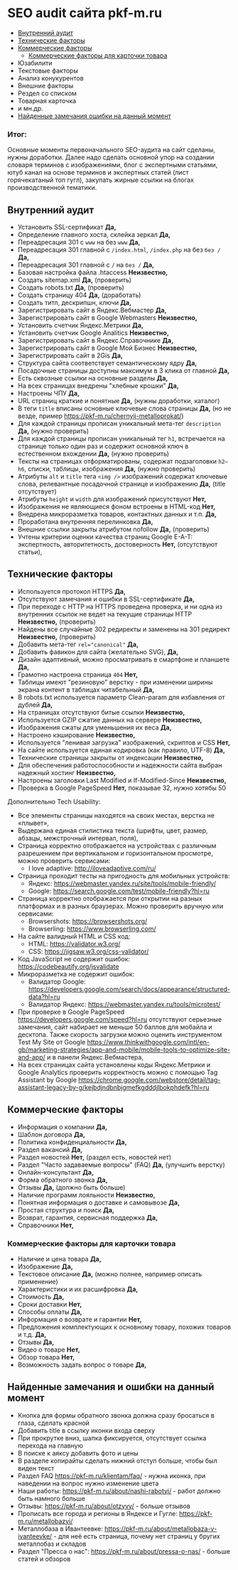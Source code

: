 # SEO audit сайта pkf-m.ru
- <a href="#user-content-inner">Внутренний аудит</a>
- <a href="#user-content-tech">Технические факторы</a>
- <a href="#user-content-comm">Коммерческие факторы</a>
  - <a href="#user-content-comm-card">Коммерческие факторы для карточки товара</a>
- Юзабилити
- Текстовые факторы
- Анализ конукурентов
- Внешние факторы
- Рездел со списком
- Товарная карточка
- и мн.др.
- <a href="#user-content-er">Найденные замечания ошибки на данный момент</a>

### Итог:
Основные моменты первоначального SEO-аудита на сайт сделаны, нужны доработки. Далее надо сделать основной упор на создании словаря терминов с изображениями, блог с экспертными статьями, ютуб канал на основе терминов и экспертных статей (лист горячекатаный топ гугл), закупать жирные ссылки на блогах производственной тематики.

## <a id="user-content-inner"></a>Внутренний аудит
- Установить SSL-сертификат **Да,**
- Определение главного хоста, склейка зеркал **Да,**
- Переадресация 301 с `www` на без `www` **Да,**
- Переадресация 301 главной с `/index.html`, `/index.php` на без `без /` **Да,**
- Переадресация 301 главной с `/` на `без /` **Да,**
- Базовая настройка файла .htaccess **Неизвестно,**
- Создать sitemap.xml **Да,** (проверить)
- Создать robots.txt **Да,** (проверить)
- Создать страницу 404 **Да,** (доработать)
- Создать титл, дескрипшн, ключи **Да,**
- Зарегистрировать сайт в Яндекс.Вебмастер **Да,**
- Зарегистрировать сайт в Google Webmasters **Неизвестно,**
- Установить счетчик Яндекс.Метрики **Да,**
- Установить счетчик Google Analitics **Неизвестно,**
- Зарегистрировать сайт в Яндекс.Справочнике **Да,**
- Зарегистрировать сайт в Google Мой Бизнес **Неизвестно,**
- Зарегистрировать сайт в 2Gis **Да,**
- Структура сайта соответствует семантическому ядру **Да,**
- Посадочные страницы доступны максимум в 3 клика от главной **Да,**
- Есть сквозные ссылки на основные разделы **Да,**
- На всех страницах внедрены "хлебные крошки" **Да,**
- Настроены ЧПУ **Да,**
- URL страниц краткие и понятные **Да,** (нужны доработки, каталог)
- В теги `title` вписаны основные ключевые слова страницы **Да,** (но не везде, пример https://pkf-m.ru/chernyij-metalloprokat/)
- Для каждой страницы прописан уникальный мета-тег `description` **Да,** (нужно проверить)
- Для каждой страницы прописан уникальный тег `h1`, встречается на странице только один раз и содержит
основной ключ в естественном вхождении **Да,** (нужно проверить)
- Тексты на страницах отформатированы, содержат подзаголовки `h2–h6`, списки,
таблицы, изображения **Да,** (нужно проверить)
- Атрибуты `alt` и `title` тега `<img />` изображений содержат ключевые слова, релевантные посадочной странице и изображению **Да,** (title отсутствует)
- Атрибуты `height` и `width` для изображений присутствуют **Нет,**
- Изображения не являющиеся фоном встроены в HTML-код **Нет,**
- Внедрена микроразметка товаров, контактных данных и т.п. **Да,**
- Проработана внутренняя перелинковка **Да,**
- Внешние ссылки закрыты атрибутом nofollow **Да,** (проверить)
- Учтены критерии оценки качества страниц Google E-A-T: экспертность, авторитетность, достоверность **Нет,** (отсутствуют статьи),

## <a id="user-content-tech"></a>Технические факторы
- Используется протокол HTTPS **Да,**
- Отсутствуют замечания и ошибки в SSL-сертификате **Да,**
- При переходе с HTTP на HTTPS проведена проверка, и ни одна из внутренних ссылок не ведет на текущие страницы HTTP **Неизвестно,** (проверить)
- Найдены все случайные 302 редиректы и заменены на 301 редирект **Неизвестно,** (проверить)
- Добавить мета-тег `rel="canonical"` **Да,**
- Добавить фавикон для сайта (желательно SVG), **Да,**
- Дизайн адаптивный, можно просматривать в смартфоне и планшете **Да,**
- Грамотно настроена страница `404` **Нет,**
- Таблицы имеют "резиновую" верстку - при изменении ширины экрана контент в таблицах читабельный **Да,**
- В robots.txt используется параметр Clean-param для избавления от дублей **Да,**
- На страницах отсутствуют битые ссылки **Неизвестно,**
- Используется GZIP сжатие данных на сервере **Неизвестно,**
- Изображения сжаты для уменьшения их веса **Да,**
- Настроено кэширование **Неизвестно,**
- Используется "ленивая загрузка" изображений, скриптов и CSS **Нет,**
- На сайте используется единая кодировка (как правило, UTF-8) **Да,**
- Технические страницы закрыты от индексации **Неизвестно,**
- Для обеспечения работоспособности и надежности сайта выбран надежный хостинг **Неизвестно,**
- Настроены заголовки Last Modified и If-Modified-Since **Неизвестно,**
- Проверка в Google PageSpeed **Нет,** показывае 32, нужно хотябы 50

Дополнительно Tech Usability:
- Все элементы страницы находятся на своих местах, верстка не «плывет»,
- Выдержана единая стилистика текста (шрифты, цвет, размер, абзацы, межстрочный интервал, поля),
- Страница корректно отображается на устройствах с различным разрешением при вертикальном и горизонтальном просмотре, можно проверить сервисами:
  - I love adaptive: http://iloveadaptive.com/ru/
- Страница проходит тесты на пригодность для мобильных устройств:
  - Яндекс: https://webmaster.yandex.ru/site/tools/mobile-friendly/
  - Google: https://search.google.com/test/mobile-friendly?hl=ru
- Страница корректно отображается при открытии на разных платформах и в разных браузерах. Можно проверить вручную или сервисами:
  - Browsershots: https://browsershots.org/
  - Browserling: https://www.browserling.com/
- На сайте валидный HTML и CSS код:
  - HTML: https://validator.w3.org/
  - CSS: https://jigsaw.w3.org/css-validator/
- Код JavaScript не содержит ошибок: https://codebeautify.org/jsvalidate
- Микроразметка не содержит ошибок:
  - Валидатор Google: https://developers.google.com/search/docs/appearance/structured-data?hl=ru
  - Валидатор Яндекс: https://webmaster.yandex.ru/tools/microtest/
- При проверке в Google PageSpeed https://developers.google.com/speed?hl=ru отсутствуют серьезные замечания, сайт набирает не меньше 50 баллов для мобайла и десктопа. Также скорость загрузки можно оценить инструментом Test My Site от Google https://www.thinkwithgoogle.com/intl/en-gb/marketing-strategies/app-and-mobile/mobile-tools-to-optimize-site-and-app/ и в панели Яндекс.Вебмастера,
- На всех страницах сайта установлены коды Яндекс.Метрики и Google Analytics проверить корректность можно с помощью Tag Assistant by Google https://chrome.google.com/webstore/detail/tag-assistant-legacy-by-g/kejbdjndbnbjgmefkgdddjlbokphdefk?hl=ru

## <a id="user-content-comm"></a>Коммерческие факторы
- Информация о компании **Да,**
- Шаблон договора **Да,**
- Политика конфиденциальности **Да,**
- Раздел вакансий **Да,**
- Раздел новостей **Нет,** (раздел есть, новостей нет)
- Раздел "Часто задаваемые вопросы" (FAQ) **Да,** (улучшить верстку)
- Онлайн-консультант **Да,**
- Форма обратного звонка **Да,**
- Отзывы **Да,** (должно быть больше)
- Наличие программ лояльности **Неизвестно,**
- Понятная информация о доставке и самовывозе **Да,**
- Простая структура и поиск **Да,**
- Возврат, гарантия, сервисная поддержка **Да,**
- Справочники **Нет,**

### <a id="user-content-comm-card"></a>Коммерческие факторы для карточки товара
- Наличие и цена товара **Да,**
- Изображение **Да,**
- Текстовое описание **Да,** (можно полнее, например описать применение)
- Характеристики и их расшифровка **Да,**
- Стоимость **Да,**
- Сроки доставки **Нет,**
- Способы оплаты **Да,**
- Информация о возврате и гарантии **Нет,**
- Предложения комплектующих к основному товару, похожих товаров и т.д. **Да,**
- Отзывы **Да,**
- Видео о товаре **Нет,**
- Обзор товара **Нет,**
- Возможность задать вопрос о товаре **Да,**

## <a id="user-content-er"></a>Найденные замечания и ошибки на данный момент
- Кнопка для формы обратного звонка должна сразу бросаться в глаза, сделать красной
- Добавить title в ссылку иконки входа сверху
- При прокрутке вниз, шапка фиксируется, отсутствует ссылка перехода на главную 
- В поиске к аяксу добавить фото и цены
- В разделе копирайты сделать нижний отступ больше, чтобы был виден текст
- Раздел FAQ https://pkf-m.ru/klientam/faq/ - нужна иконка, при наведении на вопрос нужно изменение цвета
- Наши работы: https://pkf-m.ru/about/nashi-rabotyi/ - работ должно быть намного больше
- Отзывы: https://pkf-m.ru/about/otzyvy/ - больше отзывов
- Прописать все города и регионы в Яндексе и Гугле: https://pkf-m.ru/metallobazyi/
- Металлобаза в Ивантеевке: https://pkf-m.ru/about/metallobaza-v-ivanteevke/ - для неё есть страница, почему нет страниц у бругих металлобаз и складов
- Раздел "Пресса о нас": https://pkf-m.ru/about/pressa-o-nas/ - больше статей и обзоров
